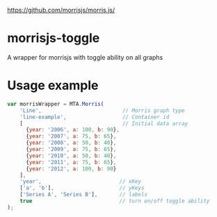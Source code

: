 https://github.com/morrisjs/morris.js/

# morrisjs-toggle
A wrapper for morrisjs with toggle ability on all graphs

# Usage example

```javascript
var morrisWrapper = MTA.Morris(
    'Line',                          // Morris graph type
    'line-example',                  // Container id                
    [                                // Initial data array
      {year: '2006', a: 100, b: 90},
      {year: '2007', a: 75, b: 65},
      {year: '2008', a: 50, b: 40},
      {year: '2009', a: 75, b: 65},
      {year: '2010', a: 50, b: 40},
      {year: '2011', a: 75, b: 65},
      {year: '2012', a: 100, b: 90}
    ],
    'year',                         // xKey
    ['a', 'b'],                     // yKeys
    ['Series A', 'Series B'],       // labels
    true                            // turn on/off toggle ability
);
```


